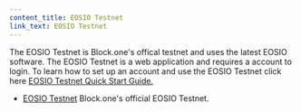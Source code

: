 ```yaml
---
content_title: EOSIO Testnet
link_text: EOSIO Testnet
---
```


The EOSIO Testnet is Block.one's offical testnet and uses the latest EOSIO software. The EOSIO Testnet is a web application and requires a account to login. To learn how to set up an account and use the EOSIO Testnet click here [EOSIO Testnet Quick Start Guide.](https://developers.eos.io/welcome/latest/quick-start-guides/testnet-quick-start-guide/index) 

* [EOSIO Testnet](https://testnet.eos.io/) Block.one's official EOSIO Testnet.


